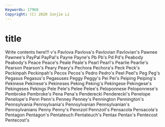 ```yaml
---
Keywords: 17968
Copyright: (C) 2020 Junjie Li
---
```


# title

Write contents here!!!
v's 
Pavlova
Pavlova's 
Pavlovian 
Pavlovian's 
Pawnee 
Pawnee's 
PayPal 
PayPal's 
Payne 
Payne's 
Pb
Pb's 
Pd 
Pd's 
Peabody 
Peabody's 
Peace 
Peace's 
Peale 
Peale's 
Pearl
Pearl's 
Pearlie 
Pearlie's 
Pearson 
Pearson's 
Peary 
Peary's 
Pechora 
Pechora's 
Peck
Peck's 
Peckinpah 
Peckinpah's 
Pecos 
Pecos's 
Pedro 
Pedro's 
Peel 
Peel's 
Peg
Peg's 
Pegasus 
Pegasus's 
Pegasuses 
Peggy 
Peggy's 
Pei 
Pei's 
Peiping 
Peiping's
Pekinese 
Pekinese's 
Pekineses 
Peking 
Peking's 
Pekingese 
Pekingese's 
Pekingeses 
Pekings 
Pele
Pele's 
Pelee 
Pelee's 
Peloponnese 
Peloponnese's 
Pembroke 
Pembroke's 
Pena 
Pena's 
Penderecki
Penderecki's 
Penelope 
Penelope's 
Penn 
Penn's 
Penney 
Penney's 
Pennington 
Pennington's 
Pennsylvania
Pennsylvania's 
Pennsylvanian 
Pennsylvanian's 
Pennsylvanians 
Penny 
Penny's 
Pennzoil 
Pennzoil's 
Pensacola 
Pensacola's
Pentagon 
Pentagon's 
Pentateuch 
Pentateuch's 
Pentax 
Pentax's 
Pentecost 
Pentecost's 
